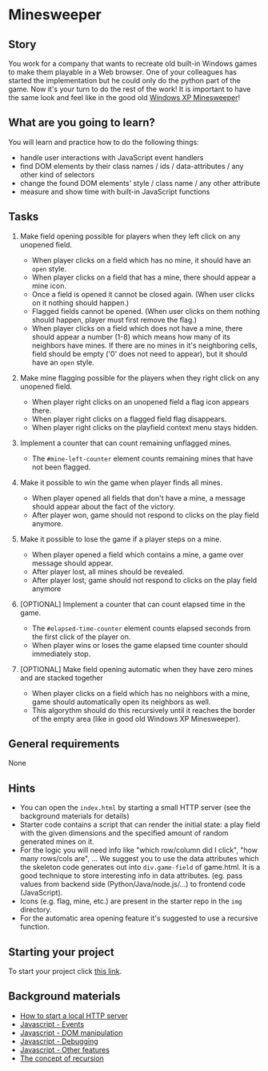 # Minesweeper

## Story

You work for a company that wants to recreate old built-in Windows games to make them playable in a Web browser.
One of your colleagues has started the implementation but he could only do the python part of the game. Now it's your turn to do the rest of the work!
It is important to have the same look and feel like in the good old [Windows XP Minesweeper](https://minesweeper.online/)!

## What are you going to learn?

You will learn and practice how to do the following things:

- handle user interactions with JavaScript event handlers
- find DOM elements by their class names / ids / data-attributes / any other kind of selectors
- change the found DOM elements' style / class name / any other attribute
- measure and show time with built-in JavaScript functions

## Tasks

1. Make field opening possible for players when they left click on any unopened field.
    - When player clicks on a field which has no mine, it should have an `open` style.
    - When player clicks on a field that has a mine, there should appear a mine icon.
    - Once a field is opened it cannot be closed again. (When user clicks on it nothing should happen.)
    - Flagged fields cannot be opened. (When user clicks on them nothing should happen, player must first remove the flag.)
    - When player clicks on a field which does not have a mine, there should appear a number (1-8) which means how many of its neighbors have mines. If there are no mines in it's neighboring cells, field should be empty ('0' does not need to appear), but it should have an `open` style.

2. Make mine flagging possible for the players when they right click on any unopened field.
    - When player right clicks on an unopened field a flag icon appears there.
    - When player right clicks on a flagged field flag disappears.
    - When player right clicks on the playfield context menu stays hidden.

3. Implement a counter that can count remaining unflagged mines.
    - The `#mine-left-counter` element counts remaining mines that have not been flagged.

4. Make it possible to win the game when player finds all mines.
    - When player opened all fields that don't have a mine, a message should appear about the fact of the victory.
    - After player won, game should not respond to clicks on the play field anymore.

5. Make it possible to lose the game if a player steps on a mine.
    - When player opened a field which contains a mine, a game over message should appear.
    - After player lost, all mines should be revealed.
    - After player lost, game should not respond to clicks on the play field anymore

6. [OPTIONAL] Implement a counter that can count elapsed time in the game.
    - The `#elapsed-time-counter` element counts elapsed seconds from the first click of the player on.
    - When player wins or loses the game elapsed time counter should immediately stop.

7. [OPTIONAL] Make field opening automatic when they have zero mines and are stacked together
    - When player clicks on a field which has no neighbors with a mine, game should automatically open its neighbors as well.
    - This algorythm should do this recursively until it reaches the border of the empty area (like in good old Windows XP Minesweeper).

## General requirements

None

## Hints

- You can open the `index.html` by starting a small HTTP server
  (see the background materials for details)
- Starter code contains a script that can render the initial state: 
  a play field with the given dimensions and the specified amount of random generated mines on it.
- For the logic you will need info like "which row/column did I click", "how many rows/cols are", ... 
  We suggest you to use the data attributes which the skeleton code generates out into
  `div.game-field` of game.html.
  It is a good technique to store interesting info in data attributes. 
  (eg. pass values from backend side (Python/Java/node.js/...) to frontend code (JavaScript).
- Icons (e.g. flag, mine, etc.) are present in the starter repo in the `img` directory.
- For the automatic area opening feature it's suggested to use a recursive function.

## Starting your project

To start your project click [this link](https://journey.code.cool/v2/project/solo/blueprint/minesweeper/javascript).

## Background materials

- <i class="far fa-exclamation"></i> [How to start a local HTTP server](https://learn.code.cool/full-stack/#/../pages/tools/serve-files)
- <i class="far fa-exclamation"></i> [Javascript - Events](https://learn.code.cool/full-stack/#/../pages/javascript/javascript-events)
- <i class="far fa-exclamation"></i> [Javascript - DOM manipulation](https://learn.code.cool/full-stack/#/../pages/javascript/javascript-dom)
- <i class="far fa-exclamation"></i> [Javascript - Debugging](https://learn.code.cool/full-stack/#/../pages/javascript/javascript-debugging)
- <i class="far fa-exclamation"></i> [Javascript - Other features](https://learn.code.cool/full-stack/#/../pages/javascript/javascript-other-features)
- <i class="far fa-video"></i> [The concept of recursion](https://www.youtube.com/watch?v=vPEJSJMg4jY)
